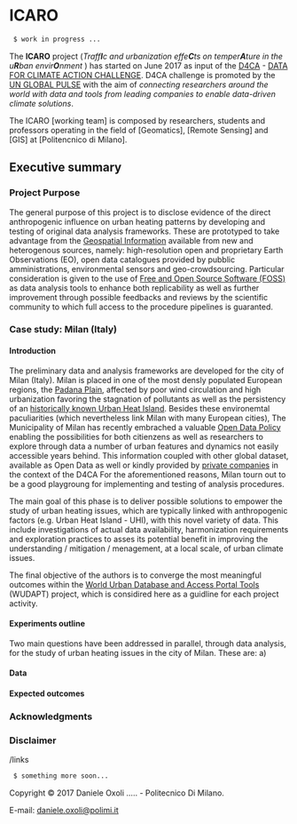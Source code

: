 # ICARO

```sh
 $ work in progress ...
``` 

The **ICARO** project (_Traff**I**c and urbanization effe**C**ts on temper**A**ture in the u**R**ban envir**O**nment_ )  has started on June 2017 as input of the [D4CA] - [DATA FOR CLIMATE ACTION CHALLENGE]. D4CA challenge is promoted by the [UN GLOBAL PULSE] with the aim of _connecting researchers around the world with data and tools from leading companies to enable data-driven climate solutions_.

The ICARO [working team] is composed by researchers, students and professors operating in the field of [Geomatics], [Remote Sensing] and [GIS] at [Politencnico di Milano]. 

## Executive summary

### Project Purpose
The general purpose of this project is to disclose evidence of the direct anthropogenic influence on urban heating patterns by developing and testing of original data analysis frameworks. These are prototyped to take advantage from the [Geospatial  Information] available from new and heterogenous sources, namely: high-resolution open and proprietary Earth Observations (EO), open data catalogues provided by pubblic amministrations, environmental sensors and geo-crowdsourcing. Particular consideration is given to the use of [Free and Open Source Software (FOSS)] as data analysis tools to enhance both replicability as well as further improvement through possible feedbacks and reviews by the scientific community to which full access to the procedure pipelines is guaranted. 

### Case study: Milan (Italy)

#### Introduction
The preliminary data and analysis frameworks are developed for the city of Milan (Italy). Milan is placed in one of the most densly populated European regions, the [Padana Plain], affected by poor wind circulation and high urbanization favoring the stagnation of pollutants as well as the persistency of an [historically known Urban Heat Island]. Besides these environemtal paculiarities (which nevertheless link Milan with many European cities), The Municipality of Milan has recently embrached a valuable [Open Data Policy] enabling the possibilities for both citienzens as well as researchers to explore through data a number of urban features and dynamics not easily accessible years behind. This information coupled with other global dataset, available as Open Data as well or kindly provided by [private companies] in the context of the D4CA 
For the aforementioned reasons, Milan tourn out to be a good playgroung for implementing and testing of analysis procedures. 

The main goal of this phase is to deliver possible solutions to empower the study of urban heating issues, which are typically linked with anthropogenic factors (e.g. Urban Heat Island - UHI), with this novel variety of data. This include investigations of actual data availability, harmonization requirements and exploration practices to asses its potential benefit  in improving the understanding / mitigation / menagement, at a local scale, of urban climate issues. 

The final  objective of the authors is to converge the most meaningful outcomes within the [World Urban Database and Access Portal Tools] (WUDAPT) project, which is considired here as a guidline for each project activity.

#### Experiments outline
Two main questions have been addressed in parallel, through data analysis, for the study of urban heating issues in the city of Milan. These are: a) 

#### Data

#### Expected outcomes

### Acknowledgments

### Disclaimer


/links

[D4CA]: <https://twitter.com/search?q=%23D4CA&src=typd>
[DATA FOR CLIMATE ACTION CHALLENGE]: <http://www.dataforclimateaction.org>
[UN GLOBAL PULSE]: <http://www.unglobalpulse.org>
[Geospatial  Information]:<https://en.oxforddictionaries.com/definition/geospatial>
[Free and Open Source Software (FOSS)]: <https://www.fsf.org>
[Padana Plain]:<https://en.wikipedia.org/wiki/Po_Valley>
[historically known Urban Heat Island]: <https://link.springer.com/article/10.1007/BF02511742>
[Open Data Policy]: <http://dati.comune.milano.it>
[private companies]: <http://dataforclimateaction.org/home/data/>
[World Urban Database and Access Portal Tools]:<http://www.wudapt.org>

```sh
 $ something more soon...
``` 
Copyright © 2017 Daniele Oxoli ..... - Politecnico Di Milano.

E-mail: daniele.oxoli@polimi.it
